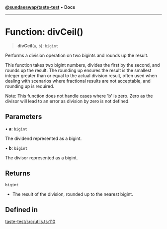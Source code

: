 [**@sundaeswap/taste-test**](../README.md) • **Docs**

***

# Function: divCeil()

> **divCeil**(`a`, `b`): `bigint`

Performs a division operation on two bigints and rounds up the result.

This function takes two bigint numbers, divides the first by the second, and rounds up the result.
The rounding up ensures the result is the smallest integer greater than or equal to the actual division result,
often used when dealing with scenarios where fractional results are not acceptable, and rounding up is required.

Note: This function does not handle cases where 'b' is zero. Zero as the divisor will lead to an error as division by zero is not defined.

## Parameters

• **a**: `bigint`

The dividend represented as a bigint.

• **b**: `bigint`

The divisor represented as a bigint.

## Returns

`bigint`

- The result of the division, rounded up to the nearest bigint.

## Defined in

[taste-test/src/utils.ts:110](https://github.com/SundaeSwap-finance/sundae-sdk/blob/main/packages/taste-test/src/utils.ts#L110)
